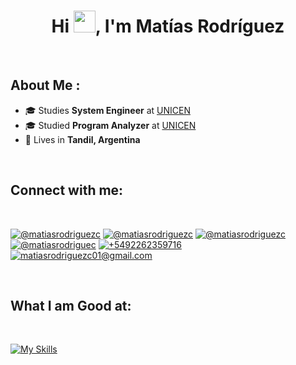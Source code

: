 <h1 align="center">Hi <img src="https://media.giphy.com/media/hvRJCLFzcasrR4ia7z/giphy.gif" width="35">,  I'm Matías Rodríguez</h1>

<br>

## About Me :
- 🎓 Studies **System Engineer** at [UNICEN](https://www.unicen.edu.ar)
- 🎓 Studied **Program Analyzer** at [UNICEN](https://www.unicen.edu.ar)
- 🏡 Lives in **Tandil, Argentina**
  
<br>

## Connect with me:

<br>

[![@matiasrodriguezc](https://img.icons8.com/?size=100&id=32323&format=png&color=000000 "@matiasrodriguezc")](https://www.instagram.com/matiasrodriguezc/)
[![@matiasrodriguezc](https://img.icons8.com/?size=100&id=13912&format=png&color=000000 "@matiasrodriguezc")](https://web.facebook.com/profile.php?id=100007835868227)
[![@matiasrodriguezc](https://img.icons8.com/?size=100&id=13930&format=png&color=000000 "@matiasrodriguezc")](www.linkedin.com/in/matiasrodriguezc)
[![@matiasrodriguec](https://img.icons8.com/?size=100&id=ClbD5JTFM7FA&format=png&color=000000 "@matiasrodriguec")](https://x.com/matiasrodriguec)
[![+5492262359716](https://img.icons8.com/?size=100&id=16713&format=png&color=000000 "+5492262359716")](tel:+5492262359716)
[![matiasrodriguezc01@gmail.com](https://img.icons8.com/?size=100&id=qyRpAggnV0zH&format=png&color=000000 "matiasrodriguezc01@gmail.com")](matiasrodriguezc01@gmail.com)

<br>

## What I am Good at:

<br>

[![My Skills](https://skillicons.dev/icons?i=apple,bots,clion,cpp,cs,css,dart,docker,firebase,flutter,git,github,gitlab,html,idea,java,js,linux,maven,mongodb,notion,postgres,postman,py,r,spring,ubuntu,unity,vscode,windows)](https://skillicons.dev)

<br>
